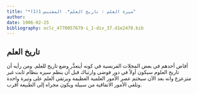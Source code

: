 ```yaml
---
title: "*سيرة العلم : تاريخ العلم*. المقتبس 1(1)"
author: 
date: 1906-02-25
bibliography: oclc_4770057679-i_1-div_37.d1e2470.bib
---
```




##  تاريخ العلم 


 أفاض أحدهم في بعض المجلات الفرنسية في كونه أيتعذَّر وضع تاريخ للعلم. ومن رأيه أن تاريخ العلوم سيكون أولاً في دور فوضى وارتباك قبل أن ينظم سيره بنظام ثابت غير متزعزع وانه بعد الآن سيختم عصر الأمور العلمية العظيمة ويرتقي العلم على وتيرة واحدة وتلغى الأمور الاتفاقية من   سبيله ويكون مجراه إلى الطبيعة أقرب. 
